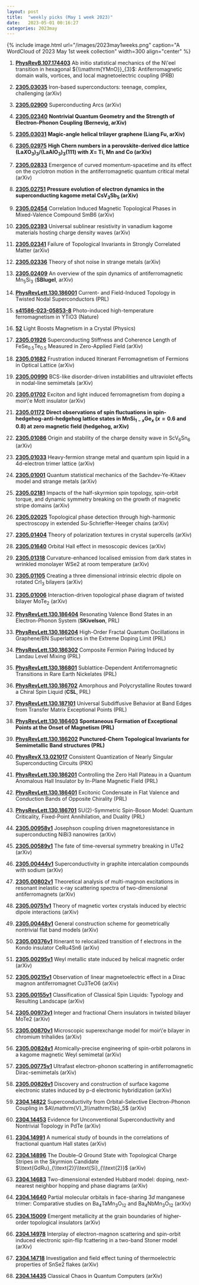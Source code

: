 ```yaml
---
layout: post
title:  "weekly picks (May 1 week 2023)"
date:   2023-05-01 00:16:27
categories: 2023may
---
```



{% include image.html url="/images/2023may1weeks.png" caption="A WordCloud of 2023 May 1st week collection" width=300 align="center" %}


1. **[PhysRevB.107.174403](https://link.aps.org/doi/10.1103/PhysRevB.107.174403)** Ab initio statistical mechanics of the N\\'eel transition in hexagonal ${\\mathrm{YMnO}}_{3}$: Antiferromagnetic domain walls, vortices, and local magnetoelectric coupling (PRB)



1. **[2305.03035](http://arxiv.org/abs/2305.03035)** Iron-based superconductors: teenage, complex, challenging (arXiv)

1. **[2305.02900](http://arxiv.org/abs/2305.02900)** Superconducting Arcs (arXiv)

1. **[2305.02340](http://arxiv.org/abs/2305.02340)** **Nontrivial Quantum Geometry and the Strength of Electron-Phonon Coupling (Bernevig, arXiv)**

1. **[2305.03031](http://arxiv.org/abs/2305.03031)** **Magic-angle helical trilayer graphene (Liang Fu, arXiv)**

1. **[2305.02975](http://arxiv.org/abs/2305.02975)** **High Chern numbers in a perovskite-derived dice lattice (La$X$O$_3$)$_3$/(LaAlO$_3$)$_3$(111) with $X=$ Ti, Mn and Co (arXiv)**

1. **[2305.02833](http://arxiv.org/abs/2305.02833)** Emergence of curved momentum-spacetime and its effect on the cyclotron motion in the antiferromagnetic quantum critical metal (arXiv)

1. **[2305.02751](http://arxiv.org/abs/2305.02751)** **Pressure evolution of electron dynamics in the superconducting kagome metal CsV$_3$Sb$_5$ (arXiv)**

1. **[2305.02454](http://arxiv.org/abs/2305.02454)** Correlation Induced Magnetic Topological Phases in Mixed-Valence Compound SmB6 (arXiv)

1. **[2305.02393](http://arxiv.org/abs/2305.02393)** Universal sublinear resistivity in vanadium kagome materials hosting charge density waves (arXiv)

1. **[2305.02341](http://arxiv.org/abs/2305.02341)** Failure of Topological Invariants in Strongly Correlated Matter (arXiv)

1. **[2305.02336](http://arxiv.org/abs/2305.02336)** Theory of shot noise in strange metals (arXiv)

1. **[2305.02409](http://arxiv.org/abs/2305.02409)** An overview of the spin dynamics of antiferromagnetic Mn$_5$Si$_3$ (**SBlugel**, arXiv)








1. **[PhysRevLett.130.186001](https://link.aps.org/doi/10.1103/PhysRevLett.130.186001)** Current- and Field-Induced Topology in Twisted Nodal Superconductors (PRL)

1. **[s41586-023-05853-8](https://www.nature.com/articles/s41586-023-05853-8)** Photo-induced high-temperature ferromagnetism in YTiO3 (Nature)

1. **[52](https://physics.aps.org/articles/v16/52)** Light Boosts Magnetism in a Crystal (Physics)



1. **[2305.01926](http://arxiv.org/abs/2305.01926)** Superconducting Stiffness and Coherence Length of FeSe$_{0.5}$Te$_{0.5}$ Measured in Zero-Applied Field (arXiv)

1. **[2305.01682](http://arxiv.org/abs/2305.01682)** Frustration induced Itinerant Ferromagnetism of Fermions in Optical Lattice (arXiv)

1. **[2305.00990](http://arxiv.org/abs/2305.00990)** BCS-like disorder-driven instabilities and ultraviolet effects in nodal-line semimetals (arXiv)

1. **[2305.01702](http://arxiv.org/abs/2305.01702)** Exciton and light induced ferromagnetism from doping a moir\\'e Mott insulator (arXiv)

1. **[2305.01172](http://arxiv.org/abs/2305.01172)** **Direct observations of spin fluctuations in spin-hedgehog-anti-hedgehog lattice states in MnSi$_{1-x}$Ge$_x$ ($x=0.6$ and $0.8$) at zero magnetic field (hedgehog, arXiv)**

1. **[2305.01086](http://arxiv.org/abs/2305.01086)** Origin and stability of the charge density wave in ScV$_6$Sn$_6$ (arXiv)

1. **[2305.01033](http://arxiv.org/abs/2305.01033)** Heavy-fermion strange metal and quantum spin liquid in a 4d-electron trimer lattice (arXiv)

1. **[2305.01001](http://arxiv.org/abs/2305.01001)** Quantum statistical mechanics of the Sachdev-Ye-Kitaev model and strange metals (arXiv)

1. **[2305.02181](http://arxiv.org/abs/2305.02181)** Impacts of the half-skyrmion spin topology, spin-orbit torque, and dynamic symmetry breaking on the growth of magnetic stripe domains (arXiv)

1. **[2305.02025](http://arxiv.org/abs/2305.02025)** Topological phase detection through high-harmonic spectroscopy in extended Su-Schrieffer-Heeger chains (arXiv)

1. **[2305.01404](http://arxiv.org/abs/2305.01404)** Theory of polarization textures in crystal supercells (arXiv)

1. **[2305.01640](http://arxiv.org/abs/2305.01640)** Orbital Hall effect in mesoscopic devices (arXiv)

1. **[2305.01318](http://arxiv.org/abs/2305.01318)** Curvature-enhanced localised emission from dark states in wrinkled monolayer WSe2 at room temperature (arXiv)

1. **[2305.01105](http://arxiv.org/abs/2305.01105)** Creating a three dimensional intrinsic electric dipole on rotated CrI$_3$ bilayers (arXiv)

1. **[2305.01006](http://arxiv.org/abs/2305.01006)** Interaction-driven topological phase diagram of twisted bilayer MoTe$_2$ (arXiv)




1. **[PhysRevLett.130.186404](https://link.aps.org/doi/10.1103/PhysRevLett.130.186404)** Resonating Valence Bond States in an Electron-Phonon System (**SKivelson**, PRL)

1. **[PhysRevLett.130.186204](https://link.aps.org/doi/10.1103/PhysRevLett.130.186204)** High-Order Fractal Quantum Oscillations in Graphene/BN Superlattices in the Extreme Doping Limit (PRL)

1. **[PhysRevLett.130.186302](https://link.aps.org/doi/10.1103/PhysRevLett.130.186302)** Composite Fermion Pairing Induced by Landau Level Mixing (PRL)

1. **[PhysRevLett.130.186801](https://link.aps.org/doi/10.1103/PhysRevLett.130.186801)** Sublattice-Dependent Antiferromagnetic Transitions in Rare Earth Nickelates (PRL)

1. **[PhysRevLett.130.186702](https://link.aps.org/doi/10.1103/PhysRevLett.130.186702)** Amorphous and Polycrystalline Routes toward a Chiral Spin Liquid (**CSL**, PRL)

1. **[PhysRevLett.130.187101](https://link.aps.org/doi/10.1103/PhysRevLett.130.187101)** Universal Subdiffusive Behavior at Band Edges from Transfer Matrix Exceptional Points (PRL)

1. **[PhysRevLett.130.186403](https://link.aps.org/doi/10.1103/PhysRevLett.130.186403)** **Spontaneous Formation of Exceptional Points at the Onset of Magnetism (PRL)**

1. **[PhysRevLett.130.186202](https://link.aps.org/doi/10.1103/PhysRevLett.130.186202)** **Punctured-Chern Topological Invariants for Semimetallic Band structures (PRL)**



1. **[PhysRevX.13.021017](https://link.aps.org/doi/10.1103/PhysRevX.13.021017)** Consistent Quantization of Nearly Singular Superconducting Circuits (PRX)

1. **[PhysRevLett.130.186201](https://link.aps.org/doi/10.1103/PhysRevLett.130.186201)** Controlling the Zero Hall Plateau in a Quantum Anomalous Hall Insulator by In-Plane Magnetic Field (PRL)

1. **[PhysRevLett.130.186401](https://link.aps.org/doi/10.1103/PhysRevLett.130.186401)** Excitonic Condensate in Flat Valence and Conduction Bands of Opposite Chirality (PRL)

1. **[PhysRevLett.130.186701](https://link.aps.org/doi/10.1103/PhysRevLett.130.186701)** SU(2)-Symmetric Spin-Boson Model: Quantum Criticality, Fixed-Point Annihilation, and Duality (PRL)



1. **[2305.00958v1](https://arxiv.org/abs/2305.00958v1)** Josephson coupling driven magnetoresistance in superconducting NiBi3 nanowires (arXiv)

1. **[2305.00589v1](https://arxiv.org/abs/2305.00589v1)** The fate of time-reversal symmetry breaking in UTe2 (arXiv)

1. **[2305.00444v1](https://arxiv.org/abs/2305.00444v1)** Superconductivity in graphite intercalation compounds with sodium (arXiv)

1. **[2305.00802v1](https://arxiv.org/abs/2305.00802v1)** Theoretical analysis of multi-magnon excitations in resonant inelastic x-ray scattering spectra of two-dimensional antiferromagnets (arXiv)

1. **[2305.00751v1](https://arxiv.org/abs/2305.00751v1)** Theory of magnetic vortex crystals induced by electric dipole interactions (arXiv)

1. **[2305.00448v1](https://arxiv.org/abs/2305.00448v1)** General construction scheme for geometrically nontrivial flat band models (arXiv)

1. **[2305.00376v1](https://arxiv.org/abs/2305.00376v1)** Itinerant to relocalized transition of f electrons in the Kondo insulator CeRu4Sn6 (arXiv)

1. **[2305.00295v1](https://arxiv.org/abs/2305.00295v1)** Weyl metallic state induced by helical magnetic order (arXiv)

1. **[2305.00215v1](https://arxiv.org/abs/2305.00215v1)** Observation of linear magnetoelectric effect in a Dirac magnon antiferromagnet Cu3TeO6 (arXiv)

1. **[2305.00155v1](https://arxiv.org/abs/2305.00155v1)** Classification of Classical Spin Liquids: Typology and Resulting Landscape (arXiv)

1. **[2305.00973v1](https://arxiv.org/abs/2305.00973v1)** Integer and fractional Chern insulators in twisted bilayer MoTe2 (arXiv)

1. **[2305.00870v1](https://arxiv.org/abs/2305.00870v1)** Microscopic superexchange model for moir\\'e bilayer in chromium trihalides (arXiv)

1. **[2305.00824v1](https://arxiv.org/abs/2305.00824v1)** Atomically-precise engineering of spin-orbit polarons in a kagome magnetic Weyl semimetal (arXiv)

1. **[2305.00775v1](https://arxiv.org/abs/2305.00775v1)** Ultrafast electron-phonon scattering in antiferromagnetic Dirac-semimetals (arXiv)

1. **[2305.00826v1](https://arxiv.org/abs/2305.00826v1)** Discovery and construction of surface kagome electronic states induced by p-d electronic hybridization (arXiv)





1. **[2304.14822](http://arxiv.org/abs/2304.14822)** Superconductivity from Orbital-Selective Electron-Phonon Coupling in $A\\mathrm{V}_3\\mathrm{Sb}_5$ (arXiv)

1. **[2304.14453](http://arxiv.org/abs/2304.14453)** Evidence for Unconventional Superconductivity and Nontrivial Topology in PdTe (arXiv)

1. **[2304.14991](http://arxiv.org/abs/2304.14991)** A numerical study of bounds in the correlations of fractional quantum Hall states (arXiv)

1. **[2304.14896](http://arxiv.org/abs/2304.14896)** The Double-$Q$ Ground State with Topological Charge Stripes in the Skyrmion Candidate $\\text{GdRu}_{\\text{2}}\\text{Si}_{\\text{2}}$ (arXiv)

1. **[2304.14683](http://arxiv.org/abs/2304.14683)** Two-dimensional extended Hubbard model: doping, next-nearest neighbor hopping and phase diagrams (arXiv)

1. **[2304.14640](http://arxiv.org/abs/2304.14640)** Partial molecular orbitals in face-sharing 3$d$ manganese trimer: Comparative studies on Ba$_{4}$TaMn$_{3}$O$_{12}$ and Ba$_{4}$NbMn$_{3}$O$_{12}$ (arXiv)

1. **[2304.15009](http://arxiv.org/abs/2304.15009)** Emergent metallicity at the grain boundaries of higher-order topological insulators (arXiv)

1. **[2304.14978](http://arxiv.org/abs/2304.14978)** Interplay of electron-magnon scattering and spin-orbit induced electronic spin-flip fcattering in a two-band Stoner model (arXiv)

1. **[2304.14718](http://arxiv.org/abs/2304.14718)** Investigation and field effect tuning of thermoelectric properties of SnSe2 flakes (arXiv)

1. **[2304.14435](http://arxiv.org/abs/2304.14435)** Classical Chaos in Quantum Computers (arXiv)


